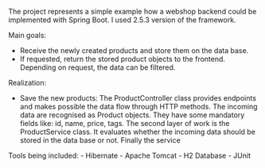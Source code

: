 The project represents a simple example how a webshop backend could be implemented with Spring Boot.
I used 2.5.3 version of the framework.

Main goals:
- Receive the newly created products and store them on the data base.
- If requested, return the stored product objects to the frontend. Depending on request, the data can be filtered.

Realization:
- Save the new products:
	The ProductController class provides endpoints and makes possible the data flow through HTTP methods.
	The incoming data are recognised as Product objects. They have some mandatory fields like: id, name, price, tags.
	The second layer of work is the ProductService class. It evaluates whether the incoming data should be stored in the data base or not.
	Finally the service 


Tools being included:
	- Hibernate
	- Apache Tomcat
	- H2 Database
	- JUnit